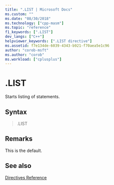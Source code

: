 ```yaml
---
title: ".LIST | Microsoft Docs"
ms.custom: ""
ms.date: "08/30/2018"
ms.technology: ["cpp-masm"]
ms.topic: "reference"
f1_keywords: [".LIST"]
dev_langs: ["C++"]
helpviewer_keywords: [".LIST directive"]
ms.assetid: f7e134de-6039-4343-b921-f70aea5e1c96
author: "corob-msft"
ms.author: "corob"
ms.workload: ["cplusplus"]
---
```

# .LIST

Starts listing of statements.

## Syntax

> .LIST

## Remarks

This is the default.

## See also

[Directives Reference](../../assembler/masm/directives-reference.md)<br/>